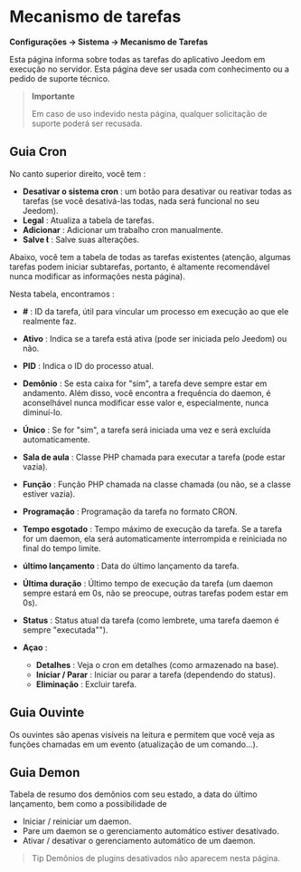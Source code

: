 # Mecanismo de tarefas
**Configurações → Sistema → Mecanismo de Tarefas**

Esta página informa sobre todas as tarefas do aplicativo Jeedom em execução no servidor.
Esta página deve ser usada com conhecimento ou a pedido de suporte técnico.

> **Importante**
>
> Em caso de uso indevido nesta página, qualquer solicitação de suporte poderá ser recusada.

## Guia Cron

No canto superior direito, você tem :

- **Desativar o sistema cron** : um botão para desativar ou reativar todas as tarefas (se você desativá-las todas, nada será funcional no seu Jeedom).
- **Legal** : Atualiza a tabela de tarefas.
- **Adicionar** : Adicionar um trabalho cron manualmente.
- **Salve ** : Salve suas alterações.

Abaixo, você tem a tabela de todas as tarefas existentes (atenção, algumas tarefas podem iniciar subtarefas, portanto, é altamente recomendável nunca modificar as informações nesta página).

Nesta tabela, encontramos :

- **\#** : ID da tarefa, útil para vincular um processo em execução ao que ele realmente faz.
- **Ativo** : Indica se a tarefa está ativa (pode ser iniciada pelo Jeedom) ou não.
- **PID** : Indica o ID do processo atual.
- **Demônio** : Se esta caixa for "sim", a tarefa deve sempre estar em andamento. Além disso, você encontra a frequência do daemon, é aconselhável nunca modificar esse valor e, especialmente, nunca diminuí-lo.
- **Único** : Se for "sim", a tarefa será iniciada uma vez e será excluída automaticamente.
- **Sala de aula** : Classe PHP chamada para executar a tarefa (pode estar vazia).
- **Função** : Função PHP chamada na classe chamada (ou não, se a classe estiver vazia).
- **Programação** : Programação da tarefa no formato CRON.
- **Tempo esgotado** : Tempo máximo de execução da tarefa. Se a tarefa for um daemon, ela será automaticamente interrompida e reiniciada no final do tempo limite.
- **último lançamento** : Data do último lançamento da tarefa.
- **Última duração** : Último tempo de execução da tarefa (um daemon sempre estará em 0s, não se preocupe, outras tarefas podem estar em 0s).
- **Status** : Status atual da tarefa (como lembrete, uma tarefa daemon é sempre "executada"").

- **Açao** :
    - **Detalhes** : Veja o cron em detalhes (como armazenado na base).
    - **Iniciar / Parar** : Iniciar ou parar a tarefa (dependendo do status).
    - **Eliminação** : Excluir tarefa.


## Guia Ouvinte

Os ouvintes são apenas visíveis na leitura e permitem que você veja as funções chamadas em um evento (atualização de um comando...).

## Guia Demon

Tabela de resumo dos demônios com seu estado, a data do último lançamento, bem como a possibilidade de
- Iniciar / reiniciar um daemon.
- Pare um daemon se o gerenciamento automático estiver desativado.
- Ativar / desativar o gerenciamento automático de um daemon.

> Tip
> Demônios de plugins desativados não aparecem nesta página.